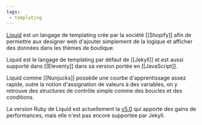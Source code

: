 ```yaml
---
tags:
 - templating
---
```


[Liquid](https://shopify.github.io/liquid/) est un langage de templating crée par la société [[Shopify]] afin de permettre aux designer web d'ajouter simplement de la logique et afficher des données dans les thèmes de boutique.

Liquid est le langage de templating par défaut de [[Jekyll]] et est aussi supporté dans [[Eleventy]] dans sa version portée en [[JavaScript]].

Liquid comme [[Nunjucks]] possède une courbe d'apprentissage assez rapide, outre la notion d'assignation de valeurs à des variables, on y retrouve des structures de contrôle simple comme des boucles et des conditions.

La version Ruby de Liquid est actuellement la [v5.0](https://github.com/Shopify/liquid/blob/master/History.md#500--2021-01-06) qui apporte des gains de performances, mais elle n'est pas encore supportée par Jekyll.